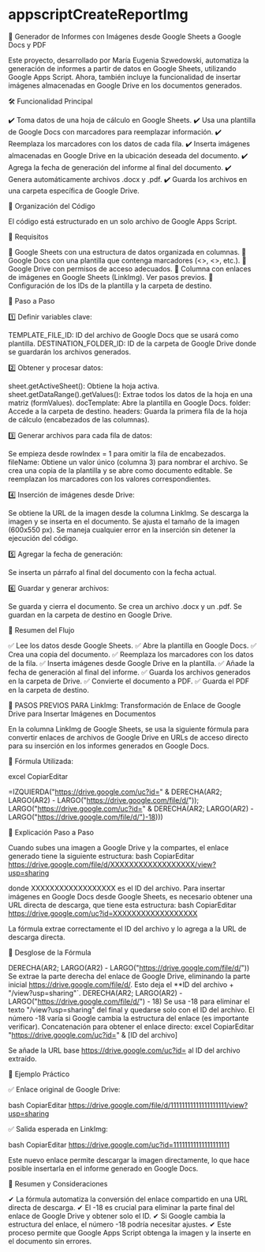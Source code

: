 # appscriptCreateReportImg

📌 Generador de Informes con Imágenes desde Google Sheets a Google Docs y PDF

Este proyecto, desarrollado por María Eugenia Szwedowski, automatiza la generación de informes a partir de datos en Google Sheets, utilizando Google Apps Script. Ahora, también incluye la funcionalidad de insertar imágenes almacenadas en Google Drive en los documentos generados.


🛠️ Funcionalidad Principal

✔️ Toma datos de una hoja de cálculo en Google Sheets.
✔️ Usa una plantilla de Google Docs con marcadores para reemplazar información.
✔️ Reemplaza los marcadores con los datos de cada fila.
✔️ Inserta imágenes almacenadas en Google Drive en la ubicación deseada del documento.
✔️ Agrega la fecha de generación del informe al final del documento.
✔️ Genera automáticamente archivos .docx y .pdf.
✔️ Guarda los archivos en una carpeta específica de Google Drive.


📂 Organización del Código

El código está estructurado en un solo archivo de Google Apps Script.


📎 Requisitos

🔹 Google Sheets con una estructura de datos organizada en columnas.
🔹 Google Docs con una plantilla que contenga marcadores (<<nombre>>, <<fecha>>, etc.).
🔹 Google Drive con permisos de acceso adecuados.
🔹 Columna con enlaces de imágenes en Google Sheets (LinkImg). Ver pasos previos.
🔹 Configuración de los IDs de la plantilla y la carpeta de destino.


📌 Paso a Paso

1️⃣ Definir variables clave:

TEMPLATE_FILE_ID: ID del archivo de Google Docs que se usará como plantilla.
DESTINATION_FOLDER_ID: ID de la carpeta de Google Drive donde se guardarán los archivos generados.

2️⃣ Obtener y procesar datos:

sheet.getActiveSheet(): Obtiene la hoja activa.
sheet.getDataRange().getValues(): Extrae todos los datos de la hoja en una matriz (formValues).
docTemplate: Abre la plantilla en Google Docs.
folder: Accede a la carpeta de destino.
headers: Guarda la primera fila de la hoja de cálculo (encabezados de las columnas).

3️⃣ Generar archivos para cada fila de datos:

Se empieza desde rowIndex = 1 para omitir la fila de encabezados.
fileName: Obtiene un valor único (columna 3) para nombrar el archivo.
Se crea una copia de la plantilla y se abre como documento editable.
Se reemplazan los marcadores con los valores correspondientes.

4️⃣ Inserción de imágenes desde Drive:

Se obtiene la URL de la imagen desde la columna LinkImg.
Se descarga la imagen y se inserta en el documento.
Se ajusta el tamaño de la imagen (600x550 px).
Se maneja cualquier error en la inserción sin detener la ejecución del código.

5️⃣ Agregar la fecha de generación:

Se inserta un párrafo al final del documento con la fecha actual.

6️⃣ Guardar y generar archivos:

Se guarda y cierra el documento.
Se crea un archivo .docx y un .pdf.
Se guardan en la carpeta de destino en Google Drive.


📌 Resumen del Flujo

✅ Lee los datos desde Google Sheets.
✅ Abre la plantilla en Google Docs.
✅ Crea una copia del documento.
✅ Reemplaza los marcadores con los datos de la fila.
✅ Inserta imágenes desde Google Drive en la plantilla.
✅ Añade la fecha de generación al final del informe.
✅ Guarda los archivos generados en la carpeta de Drive.
✅ Convierte el documento a PDF.
✅ Guarda el PDF en la carpeta de destino.


📌 PASOS PREVIOS PARA LinkImg: Transformación de Enlace de Google Drive para Insertar Imágenes en Documentos

En la columna LinkImg de Google Sheets, se usa la siguiente fórmula para convertir enlaces de archivos de Google Drive en URLs de acceso directo para su inserción en los informes generados en Google Docs.


📌 Fórmula Utilizada:

excel
CopiarEditar

=IZQUIERDA("https://drive.google.com/uc?id=" & DERECHA(AR2; LARGO(AR2) - LARGO("https://drive.google.com/file/d/"));
LARGO("https://drive.google.com/uc?id=" & DERECHA(AR2; LARGO(AR2) - LARGO("https://drive.google.com/file/d/")-18)))



📌 Explicación Paso a Paso

Cuando subes una imagen a Google Drive y la compartes, el enlace generado tiene la siguiente estructura:
bash
CopiarEditar
https://drive.google.com/file/d/XXXXXXXXXXXXXXXXXX/view?usp=sharing


donde XXXXXXXXXXXXXXXXXX es el ID del archivo.
Para insertar imágenes en Google Docs desde Google Sheets, es necesario obtener una URL directa de descarga, que tiene esta estructura:
bash
CopiarEditar
https://drive.google.com/uc?id=XXXXXXXXXXXXXXXXXX


La fórmula extrae correctamente el ID del archivo y lo agrega a la URL de descarga directa.


📌 Desglose de la Fórmula

DERECHA(AR2; LARGO(AR2) - LARGO("https://drive.google.com/file/d/"))
Se extrae la parte derecha del enlace de Google Drive, eliminando la parte inicial https://drive.google.com/file/d/.
Esto deja el **ID del archivo + "/view?usp=sharing"`.
DERECHA(AR2; LARGO(AR2) - LARGO("https://drive.google.com/file/d/") - 18)
Se usa -18 para eliminar el texto "/view?usp=sharing" del final y quedarse solo con el ID del archivo.
El número -18 varía si Google cambia la estructura del enlace (es importante verificar).
Concatenación para obtener el enlace directo:
excel
CopiarEditar
"https://drive.google.com/uc?id=" & [ID del archivo]


Se añade la URL base https://drive.google.com/uc?id= al ID del archivo extraído.


📌 Ejemplo Práctico

✅ Enlace original de Google Drive:

bash
CopiarEditar
https://drive.google.com/file/d/11111111111111111111/view?usp=sharing


✅ Salida esperada en LinkImg:

bash
CopiarEditar
https://drive.google.com/uc?id=11111111111111111111


Este nuevo enlace permite descargar la imagen directamente, lo que hace posible insertarla en el informe generado en Google Docs.


📌 Resumen y Consideraciones

✔ La fórmula automatiza la conversión del enlace compartido en una URL directa de descarga.
✔ El -18 es crucial para eliminar la parte final del enlace de Google Drive y obtener solo el ID.
✔ Si Google cambia la estructura del enlace, el número -18 podría necesitar ajustes.
✔ Este proceso permite que Google Apps Script obtenga la imagen y la inserte en el documento sin errores.
